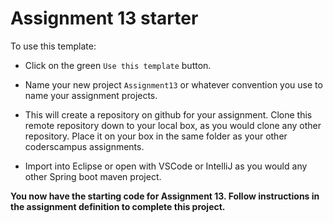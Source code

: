 # Assignment 13 starter

To use this template:

- Click on the green `Use this template` button.

- Name your new project `Assignment13` or whatever convention you use to name your assignment projects.

- This will create a repository on github for your assignment. Clone this remote repository down to your local box, as you would clone any other repository. Place it on your box in the same folder as your other coderscampus assignments.

- Import into Eclipse or open with VSCode or IntelliJ as you would any other Spring boot maven project.

__You now have the starting code for Assignment 13. Follow instructions in the assignment definition to complete this project.__
